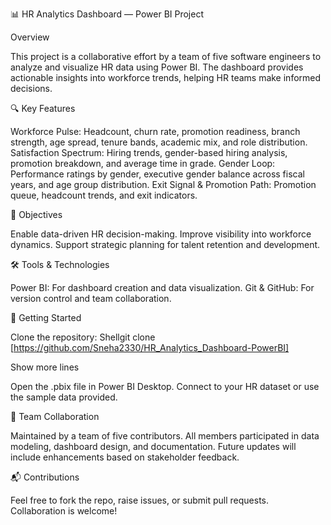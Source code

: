 📊 HR Analytics Dashboard — Power BI Project

Overview

This project is a collaborative effort by a team of five software engineers to analyze and visualize HR data using Power BI. The dashboard provides actionable insights into workforce trends, helping HR teams make informed decisions.

🔍 Key Features

Workforce Pulse: Headcount, churn rate, promotion readiness, branch strength, age spread, tenure bands, academic mix, and role distribution.
Satisfaction Spectrum: Hiring trends, gender-based hiring analysis, promotion breakdown, and average time in grade.
Gender Loop: Performance ratings by gender, executive gender balance across fiscal years, and age group distribution.
Exit Signal & Promotion Path: Promotion queue, headcount trends, and exit indicators.

🎯 Objectives

Enable data-driven HR decision-making.
Improve visibility into workforce dynamics.
Support strategic planning for talent retention and development.

🛠️ Tools & Technologies

Power BI: For dashboard creation and data visualization.
Git & GitHub: For version control and team collaboration.

🚀 Getting Started

Clone the repository:
Shellgit clone  [https://github.com/Sneha2330/HR_Analytics_Dashboard-PowerBI]

Show more lines

Open the .pbix file in Power BI Desktop.
Connect to your HR dataset or use the sample data provided.

👥 Team Collaboration

Maintained by a team of five contributors. All members participated in data modeling, dashboard design, and documentation. Future updates will include enhancements based on stakeholder feedback.


📬 Contributions

Feel free to fork the repo, raise issues, or submit pull requests. Collaboration is welcome!
